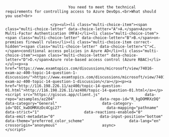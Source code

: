 <p class="card-text">
							
								You need to meet the technical requirements for controlling access to Azure DevOps.<br>What should you use?<br>
							
						</p><ul><li class="multi-choice-item"><span class="multi-choice-letter" data-choice-letter="A">A.</span>Azure Multi-Factor Authentication (MFA)</li><li class="multi-choice-item"><span class="multi-choice-letter" data-choice-letter="B">B.</span>on-premises firewall rules</li><li class="multi-choice-item correct-hidden"><span class="multi-choice-letter" data-choice-letter="C">C.</span>conditional access policies in Azure AD</li><li class="multi-choice-item"><span class="multi-choice-letter" data-choice-letter="D">D.</span>Azure role-based access control (Azure RBAC)</li></ul><p><a href="https://www.examtopics.com/discussions/microsoft/view/74016-exam-az-400-topic-14-question-1-discussion/">https://www.examtopics.com/discussions/microsoft/view/74016-exam-az-400-topic-14-question-1-discussion/</a></p><p><a href="http://116.198.226.11/az400/topic-14-question-01.html">http://116.198.226.11/az400/topic-14-question-01.html</a></p><script src="https://giscus.app/client.js"                    data-repo="azsamples/az204"                    data-repo-id="R_kgDOMRXzDQ"                    data-category="General"                    data-category-id="DIC_kwDOMRXzDc4Cgi27"                    data-mapping="pathname"                    data-strict="1"                    data-reactions-enabled="0"                    data-emit-metadata="0"                    data-input-position="bottom"                    data-theme="preferred_color_scheme"                    data-lang="en"                    crossorigin="anonymous"                    async>                    </script>